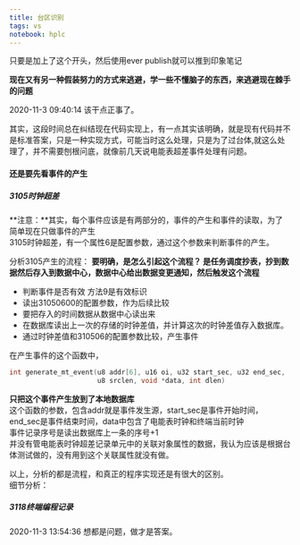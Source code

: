 ```yaml
---
title: 台区识别
tags: vs
notebook: hplc
---
```


只要是加上了这个开头，然后使用ever publish就可以推到印象笔记

**现在又有另一种假装努力的方式来逃避，学一些不懂脑子的东西，来逃避现在棘手的问题**

2020-11-3 09:40:14 该干点正事了。

其实，这段时间总在纠结现在代码实现上，有一点其实该明确，就是现有代码并不是标准答案，只是一种实现方式，可能当时这么处理，只是为了过台体,就这么处理了，并不需要刨根问底，就像前几天说电能表超差事件处理有问题。</br>

#### 还是要先看事件的产生
##### 3105时钟超差
**注意：**其实，每个事件应该是有两部分的，事件的产生和事件的读取，为了简单现在只做事件的产生</br>
3105时钟超差，有一个属性6是配置参数，通过这个参数来判断事件的产生。

分析3105产生的流程：
**要明确，是怎么引起这个流程？ 是任务调度抄表，抄到数据然后存入到数据中心，数据中心给出数据变更通知，然后触发这个流程**

* 判断事件是否有效 方法9是有效标识
* 读出31050600的配置参数，作为后续比较
* 要把存入的时间数据从数据中心读出来
* 在数据库读出上一次的存储的时钟差值，并计算这次的时钟差值存入数据库。
* 通过时钟差值和310506的配置参数比较，产生事件

在产生事件的这个函数中，
```c
int generate_mt_event(u8 addr[6], u16 oi, u32 start_sec, u32 end_sec,
                      u8 srclen, void *data, int dlen)
```
**只把这个事件产生放到了本地数据库**</br>
这个函数的参数，包含addr就是事件发生源，start_sec是事件开始时间，end_sec是事件结束时间，data中包含了电能表时钟和终端当前时钟</br>
事件记录序号是读出数据库上一条的序号+1</br>
并没有管电能表时钟超差记录单元中的关联对象属性的数据，我认为应该是根据台体测试做的，没有用到这个关联属性就没有做。</br>

以上，分析的都是流程，和真正的程序实现还是有很大的区别。</br>
细节分析：</br>




##### 3118终端编程记录


2020-11-3 13:54:36
想都是问题，做才是答案。


























